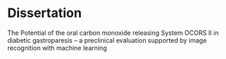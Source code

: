 # Dissertation
The Potential of the oral carbon monoxide releasing System OCORS II in diabetic gastroparesis – a preclinical evaluation supported by image recognition with machine learning 
